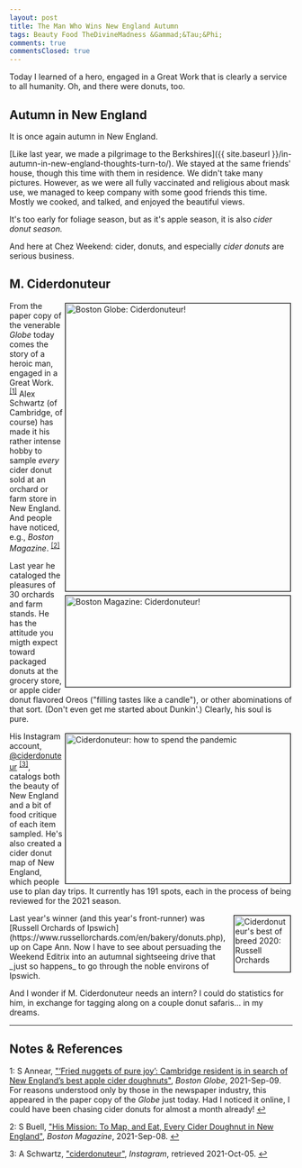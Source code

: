 ```yaml
---
layout: post
title: The Man Who Wins New England Autumn
tags: Beauty Food TheDivineMadness &Gammad;&Tau;&Phi;
comments: true
commentsClosed: true
---
```


Today I learned of a hero, engaged in a Great Work that is clearly a service to all
humanity.  Oh, and there were donuts, too.  


## Autumn in New England  

It is once again autumn in New England.  

[Like last year, we made a pilgrimage to the Berkshires]({{ site.baseurl }}/in-autumn-in-new-england-thoughts-turn-to/).
We stayed at the same friends' house, though this time with them in residence.  We didn't
take many pictures.  However, as we were all fully vaccinated and religious about mask
use, we managed to keep company with some good friends this time.  Mostly we cooked, and
talked, and enjoyed the beautiful views.  

It's too early for foliage season, but as it's apple season, it is also _cider donut season._  

And here at Chez Weekend: cider, donuts, and especially _cider donuts_ are serious business.  


## M. Ciderdonuteur  

<img src="{{ site.baseurl }}/images/2021-10-05-ciderdonuteur-globe.jpg" width="400" height="511" alt="Boston Globe: Ciderdonuteur!" title = "Boston Globe: Ciderdonuteur!" style="float: right; margin: 3px 3px 3px 3px; border: 1px solid #000000;">
<img src="{{ site.baseurl }}/images/2021-10-05-ciderdonuteur-boston.jpg" width="400" height="162" alt="Boston Magazine: Ciderdonuteur!" title = "Boston Magazine: Ciderdonuteur!" style="float: right; margin: 3px 3px 3px 3px; border: 1px solid #000000;">

From the paper copy of the venerable _Globe_ today comes the story of a heroic man,
engaged in a Great Work. <sup id="fn1a">[[1]](#fn1)</sup> Alex Schwartz (of Cambridge, of
course) has made it his rather intense hobby to sample _every_ cider donut sold at an
orchard or farm store in New England.  And people have noticed, e.g., 
_Boston Magazine_. <sup id="fn2a">[[2]](#fn2)</sup>

Last year he cataloged the pleasures of 30 orchards and farm stands.  He has the attitude
you migth expect toward packaged donuts at the grocery store, or apple cider donut
flavored Oreos ("filling tastes like a candle"), or other abominations of that sort.
(Don't even get me started about Dunkin'.) Clearly, his soul is pure.  

<img src="{{ site.baseurl }}/images/2021-10-05-ciderdonuteur-donuts.jpg" width="400"
height="266" alt="Ciderdonuteur: how to spend the pandemic" title = "Ciderdonuteur: how to
spend the pandemic" style="float: right; margin: 3px 3px 3px 3px; border: 1px solid
#000000;">
His Instagram account, [@ciderdonuteur](https://www.instagram.com/ciderdonuteur/?hl=en)
<sup id="fn3a">[[3]](#fn3)</sup>, catalogs both the beauty of New England and a bit of
food critique of each item sampled.  He's also created a cider donut map of New England,
which people use to plan day trips.  It currently has 191 spots, each in the process of being
reviewed for the 2021 season.  

<img src="{{ site.baseurl }}/images/2021-10-05-ciderdonuteur-russell-orchards.gif" width="100" height="100" alt="Ciderdonuteur's best of breed 2020: Russell Orchards" title = "Ciderdonuteur's best of breed 2020: Russell Orchards" style="float: right; margin: 3px 3px 3px 3px; border: 1px solid #000000;">
Last year's winner (and this year's front-runner) was 
[Russell Orchards of Ipswich](https://www.russellorchards.com/en/bakery/donuts.php), up on
Cape Ann.  Now I have to see about persuading the Weekend Editrix into an autumnal
sightseeing drive that _just so happens_ to go through the noble environs of Ipswich.  

And I wonder if M. Ciderdonuteur needs an intern?  I could do statistics for him, in
exchange for tagging along on a couple donut safaris&hellip; in my dreams.  

---

## Notes &amp; References  

<!--
<sup id="fn1a">[[1]](#fn1)</sup>

<a id="fn1">1</a>: ***, ["***"](***), *** [↩](#fn1a)  

<img src="{{ site.baseurl }}/images/***" width="400" height="***" alt="***" title = "***" style="float: right; margin: 3px 3px 3px 3px; border: 1px solid #000000;">

<iframe width="400" height="224" src="***" allow="accelerometer; encrypted-media; gyroscope; picture-in-picture" allowfullscreen style="float: right; margin: 3px 3px 3px 3px; border: 1px solid #000000;"></iframe>
-->

<a id="fn1">1</a>: S Annear, ["‘Fried nuggets of pure joy’: Cambridge resident is in search of New England’s best apple cider doughnuts"](https://www.bostonglobe.com/2021/09/09/metro/fried-nuggets-pure-joy-cambridge-resident-is-search-new-englands-best-apple-cider-doughnuts/), _Boston Globe_, 2021-Sep-09.  For reasons understood only by those in the newspaper industry, this appeared in the paper copy of the _Globe_ just today.  Had I noticed it online, I could have been chasing cider donuts for almost a month already! [↩](#fn1a)  

<a id="fn2">2</a>: S Buell, ["His Mission: To Map, and Eat, Every Cider Doughnut in New England"](https://www.bostonmagazine.com/news/2021/09/08/new-england-cider-doughnut-map/), _Boston Magazine_, 2021-Sep-08. [↩](#fn1a)  

<a id="fn3">3</a>: A Schwartz, ["ciderdonuteur"](https://www.instagram.com/ciderdonuteur/?hl=en), _Instagram_, retrieved 2021-Oct-05. [↩](#fn1a)  
